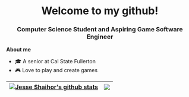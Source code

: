 <h1 align = "center">Welcome to my github!</h1>
<h3 align = "center">Computer Science Student and Aspiring Game Software Engineer</h3>

**About me**
- 🎓 A senior at Cal State Fullerton
- 🎮 Love to play and create games
  
| <a href="https://github.com/anuraghazra/github-readme-stats"><img align="center" src="https://github-readme-stats.vercel.app/api?username=jcshaihor&show_icons=true&include_all_commits=true&theme=buefy&hide_border=true" alt="Jesse Shaihor's github stats" /></a> | <a href="https://github.com/anuraghazra/github-readme-stats"><img align="center" src="https://github-readme-stats.vercel.app/api/top-langs/?username=jcshaihor&layout=compact&theme=buefy&hide_border=true" /></a> |
| ------------- | ------------- |
